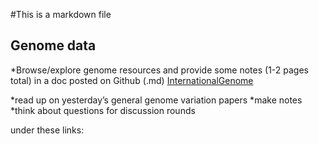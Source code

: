 #This is a markdown file

## Genome data

*Browse/explore genome resources and provide some notes (1-2 pages total) in a doc posted on Github (.md)
[InternationalGenome](https://www.internationalgenome.org/)


*read up on yesterday’s general genome variation papers
*make notes
*think about questions for discussion rounds

under these links:
